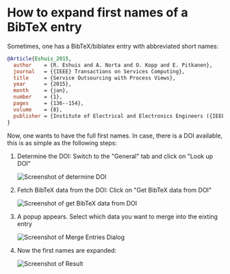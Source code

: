 # How to expand first names of a BibTeX entry

Sometimes, one has a BibTeX/biblatex entry with abbreviated short names:

```bibtex
@Article{Eshuis_2015,
  author    = {R. Eshuis and A. Norta and O. Kopp and E. Pitkanen},
  journal   = {{IEEE} Transactions on Services Computing},
  title     = {Service Outsourcing with Process Views},
  year      = {2015},
  month     = {jan},
  number    = {1},
  pages     = {136--154},
  volume    = {8},
  publisher = {Institute of Electrical and Electronics Engineers ({IEEE})},
}
```

Now, one wants to have the full first names. In case, there is a DOI available, this is as simple as the following steps:

1. Determine the DOI: Switch to the "General" tab and click on "Look up DOI"

   ![Screenshot of determine DOI](../.gitbook/assets/expand-firstnames-step-1.png)

2. Fetch BibTeX data from the DOI: Click on "Get BibTeX data from DOI"

   ![Screenshot of get BibTeX data from DOI](../.gitbook/assets/expand-firstnames-step-2.png)

3. A popup appears. Select which data you want to merge into the eixting entry

   ![Screenshot of Merge Entries Dialog](../.gitbook/assets/expand-firstnames-step-3.png)

4. Now the first names are expanded:

   ![Screenshot of Result](../.gitbook/assets/expand-firstnames-step-4.png)

